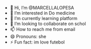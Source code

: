 - 👋 Hi, I’m @MARCELLALOPESA
- 👀 I’m interested in Do medicine
- 🌱 I’m currently learning platform 
- 💞️ I’m looking to collaborate on schol 
- 📫 How to reach me from email
- 😄 Pronouns: she
- ⚡ Fun fact: im love futebol 

<!---
MARCELLALOPESA/MARCELLALOPESA is a ✨ special ✨ repository because its `README.md` (this file) appears on your GitHub profile.
You can click the Preview link to take a look at your changes.
--->
